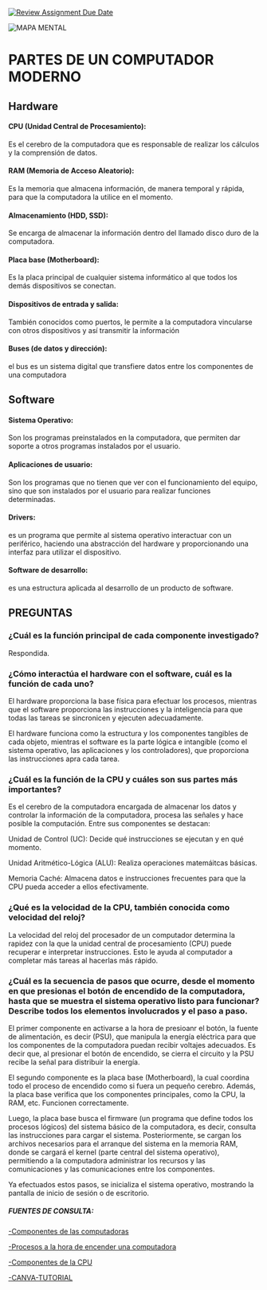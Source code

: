 [![Review Assignment Due Date](https://classroom.github.com/assets/deadline-readme-button-22041afd0340ce965d47ae6ef1cefeee28c7c493a6346c4f15d667ab976d596c.svg)](https://classroom.github.com/a/ZHlrD2sU)

![MAPA MENTAL](https://www.canva.com/design/DAGLzfhIpeI/uZ8EDnUqEyuNeogR3JJBPg/edit?utm_content=DAGLzfhIpeI&utm_campaign=designshare&utm_medium=link2&utm_source=sharebutton)

#  PARTES DE UN COMPUTADOR MODERNO

## Hardware
 
#### CPU (Unidad Central de Procesamiento):
 Es el cerebro de la computadora que es responsable de realizar los cálculos y la comprensión de datos.


#### RAM (Memoria de Acceso Aleatorio):
 Es la memoria que almacena información, de manera temporal y rápida, para que la computadora la utilice en el momento. 

#### Almacenamiento (HDD, SSD):
 Se encarga de almacenar la información dentro del llamado disco duro de la computadora.

#### Placa base (Motherboard):
 Es la placa principal de cualquier sistema informático al que todos los demás dispositivos se conectan.

#### Dispositivos de entrada y salida:
 También conocidos como puertos, le permite a la computadora vincularse con otros dispositivos y así transmitir la información
#### Buses (de datos y dirección):
 el bus es un sistema digital que transfiere datos entre los componentes de una computadora

##	Software 
#### Sistema Operativo: 
Son los programas preinstalados en la computadora, que permiten dar soporte a otros programas instalados por el usuario.

#### Aplicaciones de usuario: 
Son los programas que no tienen que ver con el funcionamiento del equipo, sino que son instalados por el usuario para realizar funciones determinadas.

#### Drivers: 
es un programa  que permite al sistema operativo interactuar con un periférico, haciendo una abstracción del hardware y proporcionando una interfaz para utilizar el dispositivo.

#### Software de desarrollo:
  es una estructura aplicada al desarrollo de un producto de software.

## PREGUNTAS 

###	¿Cuál es la función principal de cada componente investigado?
Respondida.

### ¿Cómo interactúa el hardware con el software, cuál es la función de cada uno?

El hardware proporciona la base física para efectuar los procesos, mientras que el software proporciona las instrucciones y la inteligencia para que todas las tareas se sincronicen y ejecuten adecuadamente.

El hardware funciona como la estructura y los componentes tangibles de cada objeto, mientras el
software es la parte lógica e intangible (como el sistema operativo, las aplicaciones y los controladores), que proporciona las instrucciones apra cada tarea.
### ¿Cuál es la función de la CPU y cuáles son sus partes más importantes?
Es el cerebro de la computadora encargada de almacenar los datos y controlar la información de la computadora, procesa las señales y hace posible la computación. Entre sus componentes se destacan:

Unidad de Control (UC):
Decide qué instrucciones se ejecutan y en qué momento.

Unidad Aritmético-Lógica (ALU):
 Realiza operaciones matemáitcas básicas. 

Memoria Caché:
 Almacena datos e instrucciones frecuentes para que la CPU pueda acceder a ellos efectivamente. 

### ¿Qué es la velocidad de la CPU, también conocida como velocidad del reloj?
La velocidad del reloj del procesador de un computador determina la rapidez con la que la unidad central de procesamiento (CPU) puede recuperar e interpretar instrucciones. Esto le ayuda al computador a completar más tareas al hacerlas más rápido.

### ¿Cuál es la secuencia de pasos que ocurre, desde el momento en que presionas el botón de encendido de la computadora, hasta que se muestra el sistema operativo listo para funcionar? Describe todos los elementos involucrados y el paso a paso.

 El primer componente en activarse a la hora de presioanr el botón, la fuente de alimentación, es decir (PSU), que manipula la energía eléctrica para que los componentes de la computadora puedan recibir voltajes adecuados. Es decir que, al presionar el botón de encendido, se cierra el circuito y la PSU recibe la señal para distribuir la energía.

El segundo componente es la placa base (Motherboard), la cual coordina todo el proceso de encendido como si fuera un pequeño cerebro. Además, la placa base verifica que los componentes principales, como la CPU, la RAM, etc. Funcionen correctamente.

Luego, la placa base busca el firmware (un programa que define todos los procesos lógicos) del sistema básico de la computadora, es decir, consulta las instrucciones para cargar el sistema. Posteriormente, se cargan los archivos necesarios para el arranque del sistema en la memoria RAM, donde se cargará el kernel (parte central del sistema operativo), permitiendo a la computadora administrar los recursos y las comunicaciones y las comunicaciones entre los componentes.

Ya efectuados estos pasos, se inicializa el sistema operativo, mostrando la pantalla de inicio de sesión o de escritorio.


##### FUENTES DE CONSULTA:
[-Componentes de las computadoras](https://concepto.de/componentes-de-una-computadora/)

[-Procesos a la hora de encender una computadora](https://www.howtogeek.com/56958/htg-explains-how-uefi-will-replace-the-bios/)

[-Componentes de la CPU](https://elpuntotecnicodelordenador.es/cuales-son-las-4-partes-importantes-dentro-del-cpu/)

[-CANVA-TUTORIAL](https://www.youtube.com/watch?v=OwyMqApPlw4)
